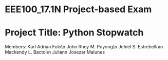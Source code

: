 # EEE100_17.1N Project-based Exam

# Project Title: Python Stopwatch


Members:
        Karl Adrian Fulo\n
        John Rhey M. Puyong\n
        Jehiel S. Estrebello\n
        Mackendy L. Bactol\n
        Jullann Josezar Malunes
        
